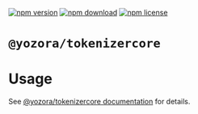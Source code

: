 [![npm version](https://img.shields.io/npm/v/@yozora/tokenizercore.svg)](https://www.npmjs.com/package/@yozora/tokenizercore)
[![npm download](https://img.shields.io/npm/dm/@yozora/tokenizercore.svg)](https://www.npmjs.com/package/@yozora/tokenizercore)
[![npm license](https://img.shields.io/npm/l/@yozora/tokenizercore.svg)](https://www.npmjs.com/package/@yozora/tokenizercore)


# `@yozora/tokenizercore`

# Usage

  See [@yozora/tokenizercore documentation](https://yozora.guanghechen.com/docs/package/tokenizercore) for details.
